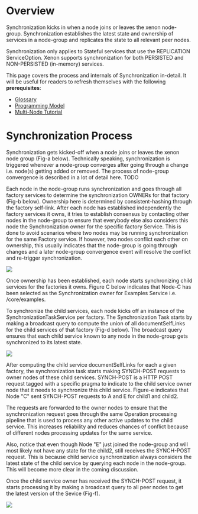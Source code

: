 # Overview
Synchronization kicks in when a node joins or leaves the xenon node-group.
Synchronization establishes the latest state and ownership of services
in a node-group and replicates the state to all relevant peer nodes.

Synchronization only applies to Stateful services that use the REPLICATION
ServiceOption. Xenon supports synchronization for both PERSISTED and
NON-PERSISTED (in-memory) services.

This page covers the process and internals of Synchronization in-detail.
It will be useful for readers to refresh themselves with the following
**prerequisites**:

 * [Glossary](./Glossary)
 * [Programming Model](./Programming-Model)
 * [Multi-Node Tutorial](./Multi-Node-Tutorial)

# Synchronization Process
Synchronization gets kicked-off when a node joins or leaves the xenon node
group (Fig-a below). Technically speaking, synchronization is triggered
whenever a node-group converges after going through a change i.e. node(s)
getting added or removed. The process of node-group convergence is described
in a lot of detail here. TODO

Each node in the node-group runs synchronization and goes through all
factory services to determine the synchronization OWNERs for that factory
(Fig-b below). Ownership here is determined by consistent-hashing through the
factory self-link. After each node has established independently the factory
services it owns, it tries to establish consensus by contacting other nodes in the
node-group to ensure that everybody else also considers this node the
Synchronization owner for the specific factory Service. This is done to avoid
scenarios where two nodes may be running synchronization for the same Factory
service. If however, two nodes conflict each other on ownership, this
usually indicates that the node-group is going through changes and a later
node-group convergence event will resolve the conflict and re-trigger
synchronization.

![](https://lh3.googleusercontent.com/57QxEv8lYuYb6ab3ztE_qhdIE9wN-Ufkj9OALu4oOhSKh0z1PnxowcNvXuSWg6YEWYm0xPFHC3s58uTW8JIYzcTFBdAXjHZ0IyhJuXprwVdWruFZq6i5CT_X6hJDQuKK9QO44vNPglQOAt5G-Io4cc6QdQbnpHR6t-evjXNYQP9nqmw5geSrJ8C12FAVKOtWDp_89xqUmEYH3DeurgfyQKjFINdiXk96MoMNYczgTgmtMnHdRX3IzSFrJH3Qra1493VmObnCXdy4nRHafqB2zZSp5J2bmcEueEYIs0UsAbSWg902iUmqT5KdjW4eVB0o8xqsqvhR2wRW6IOv9L7nOZ-cv9ypagt95vgYK9hOTDEmtM32VNsyVCnaTBnPbtaNZl5CREyRG2PjtwFeeLa1tJJ6W7v8ht58pOCLtHvIyxZL-YgEnIlgFubawU1OzBa-F6hwr9gEyWkysIazZtBeYs27KQ3WltA5f7rySVVvTrWvn3Z6FtKo2JuWjP8o-H40TDJbvZtLuAMA16CDwJtBXtZ3hkiQtiw8_AteKcqkh4gzi0teRtLiDHO2LL8gcU8nOcwJR2PjMWcB2b9Ek6J2CmY1gjpwpW2eZnpNm9rcE-DlpRtX=w2048-h910-no)

Once ownership has been established, each node starts synchronizing child
services for the factories it owns. Figure C below indicates
that Node-C has been selected as the Synchronization owner for Examples
Service i.e. /core/examples.

To synchronize the child services, each node kicks off an instance of the
SynchronizationTaskService per factory. The Synchronization Task starts by
making a broadcast query to compute the union of all documentSelfLinks for
the child services of that factory (Fig-d below). The broadcast query ensures
that each child service known to any node in the node-group gets synchronized
to its latest state.

![](https://lh3.googleusercontent.com/lLozKpDUeY2n_pCWUImHAW_VDTwjanR7tFbQrOndLAoFghSit6VSzHB2iFnq_lktu-rW3WlcHBkmTEFDoYOGAcwTaz_bxaPiiMU6psTzPBXNfzJZF1Z7Q4Ja0s6iyO0RmtkCHbWh2dDCbu7aHapvgggG-QGzNZijNnWi2l2IJY2vn_UU80iddX1sxIgTaWnQ-7Dltcr7G9Z6cbBLjxKBNzkaybuNEjpQNe3QjZs9jSTIHYIcat4F2rC9KTnfU9lTSUjD4Zl1vWq23aWFJOwWE-Clc-8IzJVXyEIrgzpAvHbsxG42xQT33AaVi44morolpbpf3-QiyUdyhAkedZ2uBLblLnjGlwOVu23WGh8Xz159y-zln4QsAFKef0nKgVQlHv0Xvb34BgVTEi-Oiy2sHAhR0N2KDv2dldW1J-35D5ZfouZbJWe_HL1Rujd84Wu5M_upr9pvYR_TbGio6W_V-W6RNXvm6g-dgiCJ9tbIGnhcwitQzfuWyESo7AhXRE4UAz2FgY8H6TO9LOCjbvpRblzvPJkYfwSQDCSw4VIlDcvL02Y27qiFw8rtLWGcYmvcTOBvb64FCkkkdlvMZNYNQ7vsuV_qeysY0-n-hrKCYTMj0ktw=w2048-h916-no)

After computing the child service documentSelfLinks for each a given factory,
the synchronization task starts making SYNCH-POST requests to owner nodes of
these child services. SYNCH-POST is a HTTP POST request tagged with a specific
pragma to indicate to the child service owner node that it needs to synchronize
this child service. Figure-e indicates that Node "C" sent SYNCH-POST requests
to A and E for child1 and child2.

The requests are forwarded to the owner nodes to ensure that the synchronization
request goes through the same Operation processing pipeline that is used to
process any other active updates to the child service. This increases reliability
and reduces chances of conflict because of different nodes processing updates
for the same service.

Also, notice that even though Node "E" just joined the node-group and will most
likely not have any state for the child2, still receives the SYNCH-POST request.
This is because child service synchronization always considers the latest state
of the child service by querying each node in the node-group. This will become 
more clear in the coming discussion.

Once the child service owner has received the SYNCH-POST request, it starts
processing it by making a broadcast query to all peer nodes to get the latest
version of the Sevice (Fig-f).

![](https://lh3.googleusercontent.com/w-KCQPuiQf-JxWgOrKUO0PoRUurVagAveLd9990UdcJ8t4sAD4iGhPw5SFPbML6jNEjGAYLu8gD6zqRQO6uEVUb-NKd0o8E_qwdkRb5f4-AUppVawXOB9UAulewMk9ppoF2-hHWMur3r1ELoatc2SOUG1mdTtnEpOAmYBWhK1PAy_9M5vePv1mCmH8fYjjPwBBY0bmCyz-Sbk-d9CO0eDT4nQKKml0sGkw2DNppsNHlrNyn8wbGwG-O9bDQSdv5E9e2Enmqs2iUdcCucGkdrzdakIhJVXtLbT0Cuz6FZqhAaHTHKWyMUFM2VX6Z4F3ID7Hd5kXUbMAKu4ZLOYW_gwDwFMIOXkVnWFZc2UCq8YrK5qrcAHfnNigbYpdfqN7vYHFAWX8YGm6yyscTirFmgSKAo58-_AVOXv1zisBUmTWicenMnpBHHuomYgNnfCs5vgbW8QVQTtphHL81AKEeKNG3vxdndDA_Ge_MVsGSEkIMFZVviAnjkSbwpl4fqu3MbtpP35jBNrLZhWeCLIfPtsHM8CQa0H9IzTmYyJtrWnjkxB9g18oVGHyu_m-mkc8JaVhBiXzqzz4RRmb2ZZWLt0SHKxxTP293dKRBLmOI6Dy4svsrK=w2048-h945-no)
